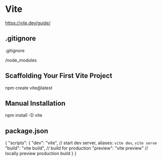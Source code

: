 # Vite
https://vite.dev/guide/
## .gitignore
.gitignore

/node_modules
## Scaffolding Your First Vite Project
npm create vite@latest

## Manual Installation
npm install -D vite

## package.json
{
  "scripts": {
    "dev": "vite", // start dev server, aliases: `vite dev`, `vite serve`
    "build": "vite build", // build for production
    "preview": "vite preview" // locally preview production build
  }
}